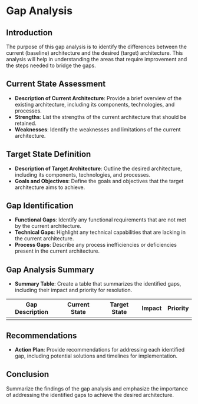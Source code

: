 # Gap Analysis

## Introduction
The purpose of this gap analysis is to identify the differences between the current (baseline) architecture and the desired (target) architecture. This analysis will help in understanding the areas that require improvement and the steps needed to bridge the gaps.

## Current State Assessment
- **Description of Current Architecture**: Provide a brief overview of the existing architecture, including its components, technologies, and processes.
- **Strengths**: List the strengths of the current architecture that should be retained.
- **Weaknesses**: Identify the weaknesses and limitations of the current architecture.

## Target State Definition
- **Description of Target Architecture**: Outline the desired architecture, including its components, technologies, and processes.
- **Goals and Objectives**: Define the goals and objectives that the target architecture aims to achieve.

## Gap Identification
- **Functional Gaps**: Identify any functional requirements that are not met by the current architecture.
- **Technical Gaps**: Highlight any technical capabilities that are lacking in the current architecture.
- **Process Gaps**: Describe any process inefficiencies or deficiencies present in the current architecture.

## Gap Analysis Summary
- **Summary Table**: Create a table that summarizes the identified gaps, including their impact and priority for resolution.

| Gap Description | Current State | Target State | Impact | Priority |
|------------------|---------------|--------------|--------|----------|
|                  |               |              |        |          |

## Recommendations
- **Action Plan**: Provide recommendations for addressing each identified gap, including potential solutions and timelines for implementation.

## Conclusion
Summarize the findings of the gap analysis and emphasize the importance of addressing the identified gaps to achieve the desired architecture.